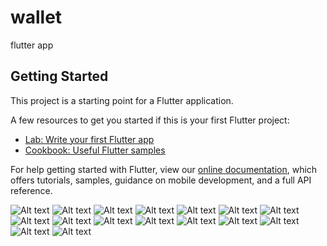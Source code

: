 # wallet

flutter app

## Getting Started

This project is a starting point for a Flutter application.

A few resources to get you started if this is your first Flutter project:

- [Lab: Write your first Flutter app](https://flutter.dev/docs/get-started/codelab)
- [Cookbook: Useful Flutter samples](https://flutter.dev/docs/cookbook)

For help getting started with Flutter, view our
[online documentation](https://flutter.dev/docs), which offers tutorials,
samples, guidance on mobile development, and a full API reference.

![Alt text](/screenshot/get_started.png?raw=true "Get Started")
![Alt text](/screenshot/login.png?raw=true "Login")
![Alt text](/screenshot/signup.png?raw=true "Signup")
![Alt text](/screenshot/home.png?raw=true "Home")
![Alt text](/screenshot/recharge_money.png?raw=true "Recharge Money")
![Alt text](/screenshot/transfer_money.png?raw=true "Transfer Money")
![Alt text](/screenshot/transfer_to_bank.png?raw=true "Transfer to bank")
![Alt text](/screenshot/transfer_to_wallet.png?raw=true "Transfer to wallet")
![Alt text](/screenshot/bill.png?raw=true "Bills")
![Alt text](/screenshot/receipt.png?raw=true "Receipt")
![Alt text](/screenshot/transaction_history.png?raw=true "Transaction History")
![Alt text](/screenshot/settings.png?raw=true "Settings")
![Alt text](/screenshot/payment.png?raw=true "Payment")
![Alt text](/screenshot/filter.png?raw=true "Filter")
![Alt text](/screenshot/profile.png?raw=true "Profile")
![Alt text](/screenshot/notification.png?raw=true "Notification")
